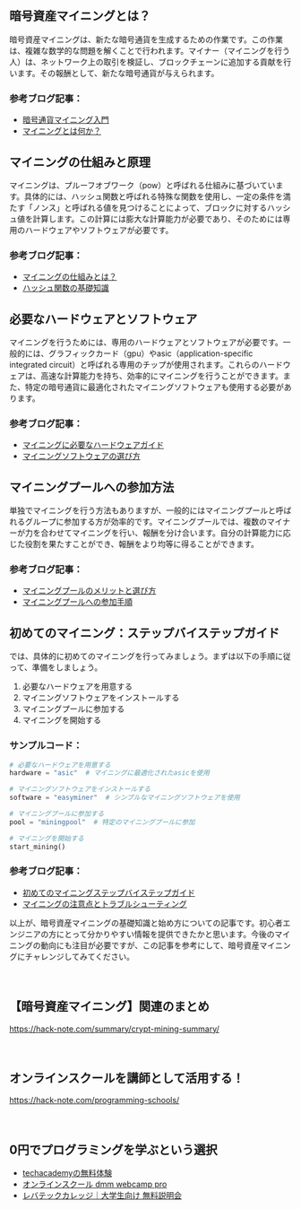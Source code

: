 <!--
title: 【暗号資産マイニング】基礎知識と始め方
tags: crypt,mining
id: 
private: false
-->

## 暗号資産マイニングとは？

暗号資産マイニングは、新たな暗号通貨を生成するための作業です。この作業は、複雑な数学的な問題を解くことで行われます。マイナー（マイニングを行う人）は、ネットワーク上の取引を検証し、ブロックチェーンに追加する貢献を行います。その報酬として、新たな暗号通貨が与えられます。

### 参考ブログ記事：
- [暗号通貨マイニング入門](http://exampleblog1.com)
- [マイニングとは何か？](http://exampleblog2.com)

## マイニングの仕組みと原理

マイニングは、プルーフオブワーク（pow）と呼ばれる仕組みに基づいています。具体的には、ハッシュ関数と呼ばれる特殊な関数を使用し、一定の条件を満たす「ノンス」と呼ばれる値を見つけることによって、ブロックに対するハッシュ値を計算します。この計算には膨大な計算能力が必要であり、そのためには専用のハードウェアやソフトウェアが必要です。

### 参考ブログ記事：
- [マイニングの仕組みとは？](http://exampleblog3.com)
- [ハッシュ関数の基礎知識](http://exampleblog4.com)

## 必要なハードウェアとソフトウェア

マイニングを行うためには、専用のハードウェアとソフトウェアが必要です。一般的には、グラフィックカード（gpu）やasic（application-specific integrated circuit）と呼ばれる専用のチップが使用されます。これらのハードウェアは、高速な計算能力を持ち、効率的にマイニングを行うことができます。また、特定の暗号通貨に最適化されたマイニングソフトウェアも使用する必要があります。

### 参考ブログ記事：
- [マイニングに必要なハードウェアガイド](http://exampleblog5.com)
- [マイニングソフトウェアの選び方](http://exampleblog6.com)

## マイニングプールへの参加方法

単独でマイニングを行う方法もありますが、一般的にはマイニングプールと呼ばれるグループに参加する方が効率的です。マイニングプールでは、複数のマイナーが力を合わせてマイニングを行い、報酬を分け合います。自分の計算能力に応じた役割を果たすことができ、報酬をより均等に得ることができます。

### 参考ブログ記事：
- [マイニングプールのメリットと選び方](http://exampleblog7.com)
- [マイニングプールへの参加手順](http://exampleblog8.com)

## 初めてのマイニング：ステップバイステップガイド

では、具体的に初めてのマイニングを行ってみましょう。まずは以下の手順に従って、準備をしましょう。

1. 必要なハードウェアを用意する
2. マイニングソフトウェアをインストールする
3. マイニングプールに参加する
4. マイニングを開始する

### サンプルコード：
```python
# 必要なハードウェアを用意する
hardware = "asic"  # マイニングに最適化されたasicを使用

# マイニングソフトウェアをインストールする
software = "easyminer"  # シンプルなマイニングソフトウェアを使用

# マイニングプールに参加する
pool = "miningpool"  # 特定のマイニングプールに参加

# マイニングを開始する
start_mining()
```

### 参考ブログ記事：
- [初めてのマイニングステップバイステップガイド](http://exampleblog9.com)
- [マイニングの注意点とトラブルシューティング](http://exampleblog10.com)

以上が、暗号資産マイニングの基礎知識と始め方についての記事です。初心者エンジニアの方にとって分かりやすい情報を提供できたかと思います。今後のマイニングの動向にも注目が必要ですが、この記事を参考にして、暗号資産マイニングにチャレンジしてみてください。

　

## 【暗号資産マイニング】関連のまとめ
https://hack-note.com/summary/crypt-mining-summary/

　

## オンラインスクールを講師として活用する！
https://hack-note.com/programming-schools/

　

## 0円でプログラミングを学ぶという選択
- [techacademyの無料体験](//af.moshimo.com/af/c/click?a_id=2612475&amp;p_id=1555&amp;pc_id=2816&amp;pl_id=22706&amp;url=https%3a%2f%2ftechacademy.jp%2fhtmlcss-trial%3futm_source%3dmoshimo%26utm_medium%3daffiliate%26utm_campaign%3dtextad)
- [オンラインスクール dmm webcamp pro](//af.moshimo.com/af/c/click?a_id=2612482&amp;p_id=1363&amp;pc_id=2297&amp;pl_id=39999&amp;guid=on)
- [レバテックカレッジ｜大学生向け 無料説明会](//af.moshimo.com/af/c/click?a_id=4071793&p_id=3198&pc_id=7488&pl_id=41848)

